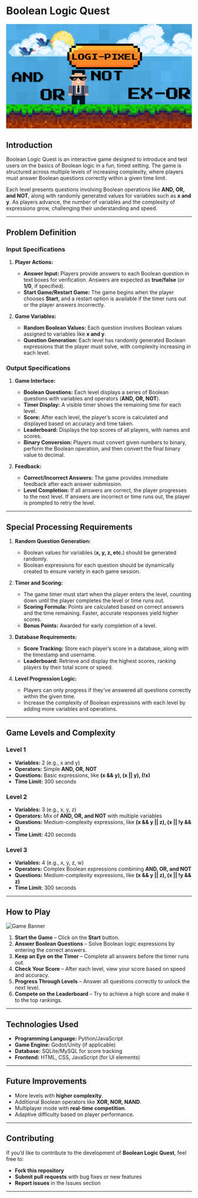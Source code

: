 # Boolean Logic Quest

![Game Banner](https://github.com/Sam-Manoj/Boolean-Math-Game/raw/main/JAVA.png)


## Introduction

Boolean Logic Quest is an interactive game designed to introduce and test users on the basics of Boolean logic in a fun, timed setting. The game is structured across multiple levels of increasing complexity, where players must answer Boolean questions correctly within a given time limit.

Each level presents questions involving Boolean operations like **AND, OR, and NOT**, along with randomly generated values for variables such as **x and y**. As players advance, the number of variables and the complexity of expressions grow, challenging their understanding and speed.

---

## Problem Definition

### Input Specifications

1. **Player Actions:**

   - **Answer Input:** Players provide answers to each Boolean question in text boxes for verification. Answers are expected as **true/false** (or **1/0**, if specified).
   - **Start Game/Restart Game:** The game begins when the player chooses **Start**, and a restart option is available if the timer runs out or the player answers incorrectly.

2. **Game Variables:**

   - **Random Boolean Values:** Each question involves Boolean values assigned to variables like **x and y**.
   - **Question Generation:** Each level has randomly generated Boolean expressions that the player must solve, with complexity increasing in each level.

### Output Specifications

1. **Game Interface:**

   - **Boolean Questions:** Each level displays a series of Boolean questions with variables and operators (**AND, OR, NOT**).
   - **Timer Display:** A visible timer shows the remaining time for each level.
   - **Score:** After each level, the player’s score is calculated and displayed based on accuracy and time taken.
   - **Leaderboard:** Displays the top scores of all players, with names and scores.
   - **Binary Conversion:** Players must convert given numbers to binary, perform the Boolean operation, and then convert the final binary value to decimal.

2. **Feedback:**

   - **Correct/Incorrect Answers:** The game provides immediate feedback after each answer submission.
   - **Level Completion:** If all answers are correct, the player progresses to the next level. If answers are incorrect or time runs out, the player is prompted to retry the level.

---

## Special Processing Requirements

1. **Random Question Generation:**

   - Boolean values for variables (**x, y, z, etc.**) should be generated randomly.
   - Boolean expressions for each question should be dynamically created to ensure variety in each game session.

2. **Timer and Scoring:**

   - The game timer must start when the player enters the level, counting down until the player completes the level or time runs out.
   - **Scoring Formula:** Points are calculated based on correct answers and the time remaining. Faster, accurate responses yield higher scores.
   - **Bonus Points:** Awarded for early completion of a level.

3. **Database Requirements:**

   - **Score Tracking:** Store each player’s score in a database, along with the timestamp and username.
   - **Leaderboard:** Retrieve and display the highest scores, ranking players by their total score or speed.

4. **Level Progression Logic:**

   - Players can only progress if they’ve answered all questions correctly within the given time.
   - Increase the complexity of Boolean expressions with each level by adding more variables and operations.

---

## Game Levels and Complexity

### **Level 1**

- **Variables:** 2 (e.g., x and y)
- **Operators:** Simple **AND, OR, NOT**
- **Questions:** Basic expressions, like **(x && y), (x || y), (!x)**
- **Time Limit:** 300 seconds

### **Level 2**

- **Variables:** 3 (e.g., x, y, z)
- **Operators:** Mix of **AND, OR, and NOT** with multiple variables
- **Questions:** Medium-complexity expressions, like **(x && y || z), (x || !y && z)**
- **Time Limit:** 420 seconds

### **Level 3**

- **Variables:** 4 (e.g., x, y, z, w)
- **Operators:** Complex Boolean expressions combining **AND, OR, and NOT**
- **Questions:** Medium-complexity expressions, like **(x && y || z), (x || !y && z)**
- **Time Limit:** 300 seconds

---

## How to Play

![Game Banner](https://github.com/Sam-Manoj/JavaFX/FXML/images%20and%20video/raw/main/setbg.png)

1. **Start the Game** – Click on the **Start** button.
2. **Answer Boolean Questions** – Solve Boolean logic expressions by entering the correct answers.
3. **Keep an Eye on the Timer** – Complete all answers before the timer runs out.
4. **Check Your Score** – After each level, view your score based on speed and accuracy.
5. **Progress Through Levels** – Answer all questions correctly to unlock the next level.
6. **Compete on the Leaderboard** – Try to achieve a high score and make it to the top rankings.

---

## Technologies Used

- **Programming Language:** Python/JavaScript
- **Game Engine:** Godot/Unity (if applicable)
- **Database:** SQLite/MySQL for score tracking
- **Frontend:** HTML, CSS, JavaScript (for UI elements)

---

## Future Improvements

- More levels with **higher complexity**.
- Additional Boolean operators like **XOR, NOR, NAND**.
- Multiplayer mode with **real-time competition**.
- Adaptive difficulty based on player performance.

---

## Contributing

If you’d like to contribute to the development of **Boolean Logic Quest**, feel free to:

- **Fork this repository**
- **Submit pull requests** with bug fixes or new features
- **Report issues** in the Issues section

---

